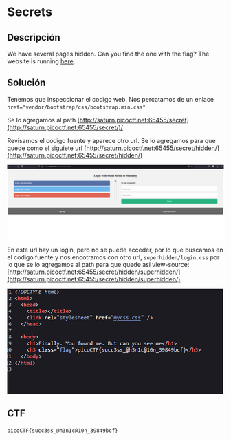 # Secrets

## Descripción

We have several pages hidden. Can you find the one with the flag?
The website is running [here](http://saturn.picoctf.net:65455/).

## Solución

Tenemos que inspeccionar el codigo web. Nos percatamos de un enlace `href="vendor/bootstrap/css/bootstrap.min.css"` 

Se lo agregamos al path [http://saturn.picoctf.net:65455/secret](http://saturn.picoctf.net:65455/secret/)/

Revisamos el codigo fuente y aparece otro url. Se lo agregamos para que quede como el siguiete url [http://saturn.picoctf.net:65455/secret/hidden/](http://saturn.picoctf.net:65455/secret/hidden/) 

![Untitled](Secrets%2059205c6e018340c097fd27b90953117f/Untitled.png)

En este url hay un login, pero no se puede acceder, por lo que buscamos en el codigo fuente y nos encotramos con otro url, `superhidden/login.css` por lo que se lo agregamos al path para que quede asi view-source:[http://saturn.picoctf.net:65455/secret/hidden/superhidden/](http://saturn.picoctf.net:65455/secret/hidden/superhidden/)

![Untitled](Secrets%2059205c6e018340c097fd27b90953117f/Untitled%201.png)

## CTF

`picoCTF{succ3ss_@h3n1c@10n_39849bcf}`